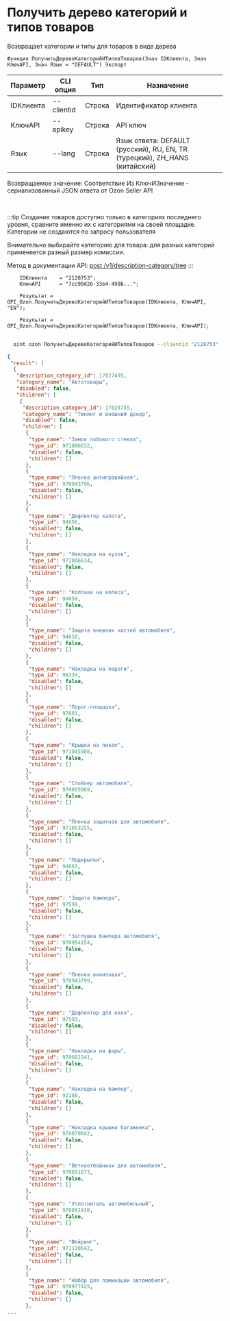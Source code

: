 ﻿---
sidebar_position: 1
---

# Получить дерево категорий и типов товаров
 Возвращает категории и типы для товаров в виде дерева



`Функция ПолучитьДеревоКатегорийИТиповТоваров(Знач IDКлиента, Знач КлючAPI, Знач Язык = "DEFAULT") Экспорт`

  | Параметр | CLI опция | Тип | Назначение |
  |-|-|-|-|
  | IDКлиента | --clientid | Строка | Идентификатор клиента |
  | КлючAPI | --apikey | Строка | API ключ |
  | Язык | --lang | Строка | Язык ответа: DEFAULT (русский), RU, EN, TR (турецкий), ZH_HANS (китайский) |

  
  Возвращаемое значение:   Соответствие Из КлючИЗначение - сериализованный JSON ответа от Ozon Seller API

<br/>

:::tip
Создание товаров доступно только в категориях последнего уровня, сравните именно их с категориями на своей площадке. Категории не создаются по запросу пользователя

 Внимательно выбирайте категорию для товара: для разных категорий применяется разный размер комиссии.

 Метод в документации API: [post /v1/description-category/tree](https://docs.ozon.ru/api/seller/#operation/DescriptionCategoryAPI_GetTree)
:::
<br/>


```bsl title="Пример кода"
    IDКлиента    = "2128753";
    КлючAPI      = "7cc90d26-33e4-499b...";

    Результат = OPI_Ozon.ПолучитьДеревоКатегорийИТиповТоваров(IDКлиента, КлючAPI, "EN");

    Результат = OPI_Ozon.ПолучитьДеревоКатегорийИТиповТоваров(IDКлиента, КлючAPI);
```



```sh title="Пример команды CLI"
    
  oint ozon ПолучитьДеревоКатегорийИТиповТоваров --clientid "2128753" --apikey "7cc90d26-33e4-499b..." --lang %lang%

```

```json title="Результат"
{
 "result": [
  {
   "description_category_id": 17027495,
   "category_name": "Автотовары",
   "disabled": false,
   "children": [
    {
     "description_category_id": 17028755,
     "category_name": "Тюнинг и внешний декор",
     "disabled": false,
     "children": [
      {
       "type_name": "Замок лобового стекла",
       "type_id": 971006632,
       "disabled": false,
       "children": []
      },
      {
       "type_name": "Пленка антигравийная",
       "type_id": 970943796,
       "disabled": false,
       "children": []
      },
      {
       "type_name": "Дефлектор капота",
       "type_id": 94656,
       "disabled": false,
       "children": []
      },
      {
       "type_name": "Накладка на кузов",
       "type_id": 971006634,
       "disabled": false,
       "children": []
      },
      {
       "type_name": "Колпаки на колеса",
       "type_id": 94659,
       "disabled": false,
       "children": []
      },
      {
       "type_name": "Защита внешних частей автомобиля",
       "type_id": 94658,
       "disabled": false,
       "children": []
      },
      {
       "type_name": "Накладка на пороги",
       "type_id": 98334,
       "disabled": false,
       "children": []
      },
      {
       "type_name": "Порог-площадка",
       "type_id": 97601,
       "disabled": false,
       "children": []
      },
      {
       "type_name": "Крышка на пикап",
       "type_id": 971045988,
       "disabled": false,
       "children": []
      },
      {
       "type_name": "Спойлер автомобиля",
       "type_id": 970895069,
       "disabled": false,
       "children": []
      },
      {
       "type_name": "Пленка защитная для автомобиля",
       "type_id": 971053255,
       "disabled": false,
       "children": []
      },
      {
       "type_name": "Подкрылки",
       "type_id": 94663,
       "disabled": false,
       "children": []
      },
      {
       "type_name": "Защита бампера",
       "type_id": 97599,
       "disabled": false,
       "children": []
      },
      {
       "type_name": "Заглушка бампера автомобиля",
       "type_id": 970954154,
       "disabled": false,
       "children": []
      },
      {
       "type_name": "Пленка виниловая",
       "type_id": 970943799,
       "disabled": false,
       "children": []
      },
      {
       "type_name": "Дефлектор для окон",
       "type_id": 97593,
       "disabled": false,
       "children": []
      },
      {
       "type_name": "Накладка на фары",
       "type_id": 970682241,
       "disabled": false,
       "children": []
      },
      {
       "type_name": "Накладка на бампер",
       "type_id": 92180,
       "disabled": false,
       "children": []
      },
      {
       "type_name": "Накладка крышки багажника",
       "type_id": 970879042,
       "disabled": false,
       "children": []
      },
      {
       "type_name": "Веткоотбойники для автомобиля",
       "type_id": 970891873,
       "disabled": false,
       "children": []
      },
      {
       "type_name": "Уплотнитель автомобильный",
       "type_id": 970891910,
       "disabled": false,
       "children": []
      },
      {
       "type_name": "Фейринг",
       "type_id": 971110642,
       "disabled": false,
       "children": []
      },
      {
       "type_name": "Набор для ламинации автомобиля",
       "type_id": 970977425,
       "disabled": false,
       "children": []
      },
...
```

